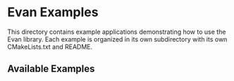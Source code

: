 # Evan Examples

This directory contains example applications demonstrating how to use the Evan library. Each example is organized in its own subdirectory with its own CMakeLists.txt and README.

## Available Examples
